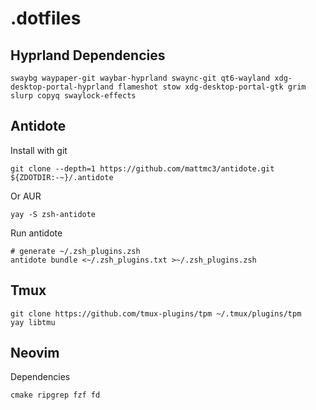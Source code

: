 # .dotfiles

## Hyprland Dependencies
    swaybg waypaper-git waybar-hyprland swaync-git qt6-wayland xdg-desktop-portal-hyprland flameshot stow xdg-desktop-portal-gtk grim slurp copyq swaylock-effects

## Antidote
Install with git

    git clone --depth=1 https://github.com/mattmc3/antidote.git ${ZDOTDIR:-~}/.antidote
Or AUR

    yay -S zsh-antidote

Run antidote

    # generate ~/.zsh_plugins.zsh
    antidote bundle <~/.zsh_plugins.txt >~/.zsh_plugins.zsh

## Tmux
    git clone https://github.com/tmux-plugins/tpm ~/.tmux/plugins/tpm
    yay libtmu

## Neovim
Dependencies

    cmake ripgrep fzf fd

